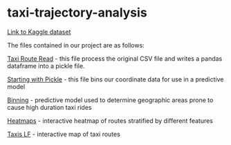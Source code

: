 # taxi-trajectory-analysis
[Link to Kaggle dataset](https://www.kaggle.com/crailtap/taxi-trajectory)

The files contained in our project are as follows:

[Taxi Route Read](https://github.com/vavaidya/Database-Management-Project/blob/master/Taxi%20Route%20Read.ipynb) - this file process the original CSV file and writes a pandas dataframe into a pickle file. 

[Starting with Pickle](https://github.com/vavaidya/Database-Management-Project/blob/master/Starting%20With%20Pickle.ipynb) - this file bins our coordinate data for use in a predictive model

[Binning](https://github.com/vavaidya/Database-Management-Project/blob/master/Binning.ipynb) - predictive model used to determine geographic areas prone to cause high duration taxi rides

[Heatmaps](https://github.com/vavaidya/Database-Management-Project/blob/master/Heatmaps_vav.ipynb) - interactive heatmap of routes stratified by different features

[Taxis LF](https://github.com/vavaidya/Database-Management-Project/blob/master/Taxis_LF.ipynb) - interactive map of taxi routes
